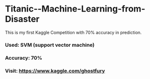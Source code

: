 # Titanic--Machine-Learning-from-Disaster
This is my first Kaggle Competition with 70% accuracy in prediction.

### Used: SVM (support vector machine)
### Accuracy: 70%
### Visit: https://www.kaggle.com/ghostfury 
